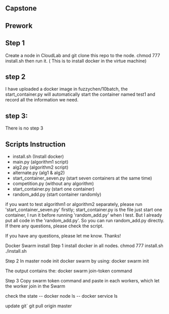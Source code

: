 ## Capstone

## Prework

## Step 1

Create a node in CloudLab and git clone this repo to the node.
chmod 777 install.sh then run it. ( This is to install docker in the virtue machine)

## step 2

I have uploaded a docker image in fuzzychen/10batch, the start_container.py  will automatically start the container named test1 and record all the information we need.


## step 3:
There is no step 3


## Scripts Instruction

- install.sh (Install docker)
- main.py (algorithm1 script)
- alg2.py (algorithm2 script)
- alternate.py (alg1 & alg2)
- start_container_seven.py (start seven containers at the same time)
- competition.py (without any algorithm)
- start_container.py (start one container)
- random_add.py (start container randomly)

if you want to test algorithm1 or algorithm2 separately, please run 'start_container_seven.py' firstly;
start_container.py is the file just start one container, I run it before running 'random_add.py' when I test. But I already put all code in the 'random_add.py'. So you can run random_add.py directly. If there any questions, please check the script. 

If you have any questions, please let me know. Thanks!



Docker Swarm install
Step 1
install docker in all nodes.
chmod 777 install.sh
./install.sh

Step 2
In master node
init docker swarm by using:
docker swarm init

The output contains the: docker swarm join-token command 

Step 3
Copy swarm token command and paste in each workers, which let the worker join in the Swarm

check the state
-- docker node ls
-- docker service ls



update git`
git pull origin master


